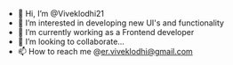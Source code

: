 - 👋 Hi, I’m @Viveklodhi21
- 👀 I’m interested in developing new UI's and functionality
- 🌱 I’m currently working as a Frontend developer
- 💞️ I’m looking to collaborate...
- 📫 How to reach me @er.viveklodhi@gmail.com

<!---
Viveklodhi21/Viveklodhi21 is a ✨ special ✨ repository because its `README.md` (this file) appears on your GitHub profile.
You can click the Preview link to take a look at your changes.
--->
